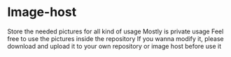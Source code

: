 # Image-host
Store the needed pictures for all kind of usage
Mostly is private usage
Feel free to use the pictures inside the repository 
If you wanna modify it, please download and upload it to your own repository or image host before use it
